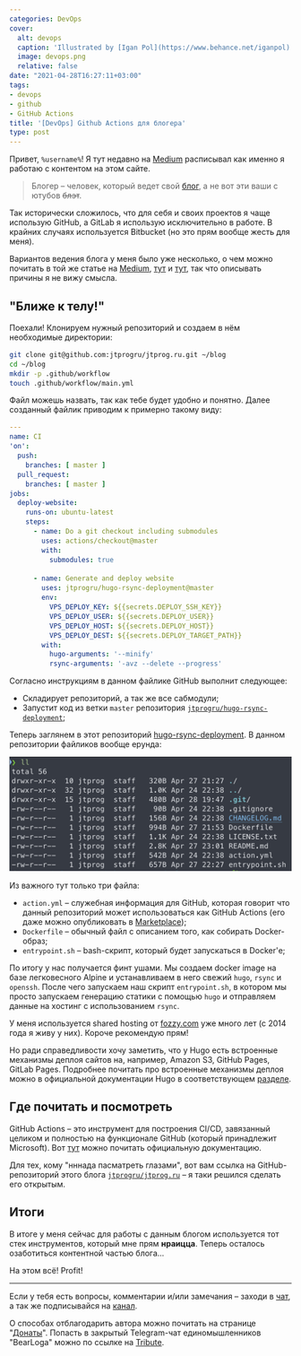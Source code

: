 ```yaml
---
categories: DevOps
cover:
  alt: devops
  caption: 'Illustrated by [Igan Pol](https://www.behance.net/iganpol)'
  image: devops.png
  relative: false
date: "2021-04-28T16:27:11+03:00"
tags:
- devops
- github
- GitHub Actions
title: '[DevOps] Github Actions для блогера'
type: post
---
```


Привет, `%username%`! Я тут недавно на [Medium](https://jtprog.medium.com/как-и-зачем-я-веду-свой-блог-cd0c429f9ffa) расписывал как именно я работаю с контентом на этом сайте.

> Блогер – человек, который ведет свой [блог](https://ru.wikipedia.org/wiki/Блог), а не вот эти ваши с ютубов ~~блэт~~.

Так исторически сложилось, что для себя и своих проектов я чаще использую GitHub, а GitLab я использую исключительно в работе. В крайних случаях используется Bitbucket (но это прям вообще жесть для меня).

Вариантов ведения блога у меня было уже несколько, о чем можно почитать в той же статье на [Medium](https://jtprog.medium.com/как-и-зачем-я-веду-свой-блог-cd0c429f9ffa), [тут](https://jtprog.ru/gohugo/) и [тут](https://jtprog.ru/gitlab-ci/), так что описывать причины я не вижу смысла.

## "Ближе к телу!"

Поехали! Клонируем нужный репозиторий и создаем в нём необходимые директории:

```bash
git clone git@github.com:jtprogru/jtprog.ru.git ~/blog
cd ~/blog
mkdir -p .github/workflow
touch .github/workflow/main.yml
```

Файл можешь назвать, так как тебе будет удобно и понятно. Далее созданный файлик приводим к примерно такому виду:

```yaml
---
name: CI
'on':
  push:
    branches: [ master ]
  pull_request:
    branches: [ master ]
jobs:
  deploy-website:
    runs-on: ubuntu-latest
    steps:
      - name: Do a git checkout including submodules
        uses: actions/checkout@master
        with:
          submodules: true

      - name: Generate and deploy website
        uses: jtprogru/hugo-rsync-deployment@master
        env:
          VPS_DEPLOY_KEY: ${{secrets.DEPLOY_SSH_KEY}}
          VPS_DEPLOY_USER: ${{secrets.DEPLOY_USER}}
          VPS_DEPLOY_HOST: ${{secrets.DEPLOY_HOST}}
          VPS_DEPLOY_DEST: ${{secrets.DEPLOY_TARGET_PATH}}
        with:
          hugo-arguments: '--minify'
          rsync-arguments: '-avz --delete --progress'
```

Согласно инструкциям в данном файлике GitHub выполнит следующее:

- Складирует репозиторий, а так же все сабмодули;
- Запустит код из ветки `master` репозитория [`jtprogru/hugo-rsync-deployment`](https://github.com/jtprogru/hugo-rsync-deployment);

Теперь заглянем в этот репозиторий [hugo-rsync-deployment](https://github.com/jtprogru/hugo-rsync-deployment). В данном репозитории файликов вообще ерунда:

![hugo-rsync-deployment](hugo-rsync-deployment.png)

Из важного тут только три файла:

- `action.yml` – служебная информация для GitHub, которая говорит что данный репозиторий может использоваться как GitHub Actions (его даже можно опубликовать в [Marketplace](https://github.com/marketplace?type=actions));
- `Dockerfile` – обычный файл с описанием того, как собирать Docker-образ;
- `entrypoint.sh` – bash-скрипт, который будет запускаться в Docker'е;

По итогу у нас получается финт ушами. Мы создаем docker image на базе легковесного Alpine и устанавливаем в него свежий `hugo`, `rsync` и `openssh`. После чего запускаем наш скрипт `entrypoint.sh`, в котором мы просто запускаем генерацию статики с помощью `hugo` и отправляем данные на хостинг с использованием `rsync`.

У меня используется shared hosting от [fozzy.com](https://accounts.fozzy.com/aff.php?aff=1116) уже много лет (с 2014 года я живу у них). Короче рекомендую прям!

Но ради справедливости хочу заметить, что у Hugo есть встроенные механизмы деплоя сайтов на, например, Amazon S3, GitHub Pages, GitLab Pages. Подробнее почитать про встроенные механизмы деплоя можно в официальной документации Hugo в соответствующем [разделе](https://gohugo.io/hosting-and-deployment/).

## Где почитать и посмотреть

GitHub Actions – это инструмент для построения CI/CD, завязанный целиком и полностью на функционале GitHub (который принадлежит Microsoft). Вот [тут](https://docs.github.com/en/actions) можно почитать официальную документацию.

Для тех, кому "нннада пасматреть глазами", вот вам ссылка на GitHub-репозиторий этого блога [`jtprogru/jtprog.ru`](https://github.com/jtprogru/jtprog.ru) – я таки решился сделать его открытым.

## Итоги

В итоге у меня сейчас для работы с данным блогом используется тот стек инструментов, который мне прям **нраицца**. Теперь осталось озаботиться контентной частью блога...

На этом всё! Profit!

---

Если у тебя есть вопросы, комментарии и/или замечания – заходи в [чат](https://ttttt.me/jtprogru_chat), а так же подписывайся на [канал](https://ttttt.me/jtprogru_channel).

О способах отблагодарить автора можно почитать на странице "[Донаты](https://jtprog.ru/donations/)". Попасть в закрытый Telegram-чат единомышленников "BearLoga" можно по ссылке на [Tribute](https://web.tribute.tg/s/oRV).
